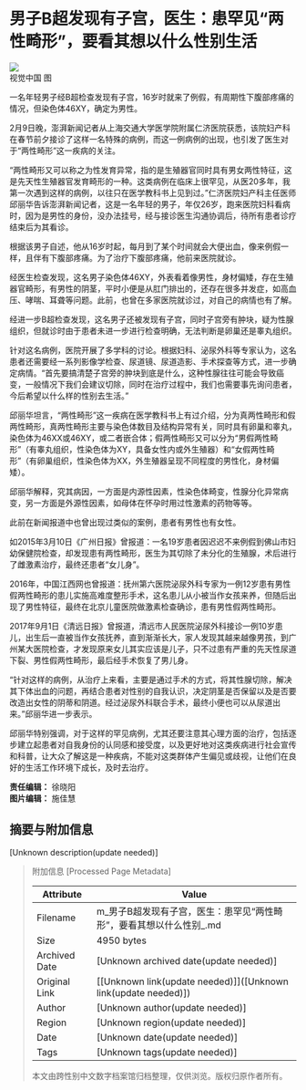 # 男子B超发现有子宫，医生：患罕见“两性畸形”，要看其想以什么性别生活

![](https://imagecloud.thepaper.cn/thepaper/image/237/899/333.jpg)  
视觉中国 图

一名年轻男子经B超检查发现有子宫，16岁时就来了例假，有周期性下腹部疼痛的情况，但染色体46XY，确定为男性。

2月9日晚，澎湃新闻记者从上海交通大学医学院附属仁济医院获悉，该院妇产科在春节前夕接诊了这样一名特殊的病例，而这一例病例的出现，也引发了医生对于“两性畸形”这一疾病的关注。

“两性畸形又可以称之为性发育异常，指的是生殖器官同时具有男女两性特征，这是先天性生殖器官发育畸形的一种。这类病例在临床上很罕见，从医20多年，我第一次遇到这样的病例，以往只在医学教科书上见到过。”仁济医院妇产科主任医师邱丽华告诉澎湃新闻记者，这是一名年轻的男子，年仅26岁，跑来医院妇科看病时，因为是男性的身份，没办法挂号，经与接诊医生沟通协调后，待所有患者诊疗结束后为其看诊。

根据该男子自述，他从16岁时起，每月到了某个时间就会大便出血，像来例假一样，且伴有下腹部疼痛。为了治疗下腹部疼痛，他前来医院就诊。

经医生检查发现，这名男子染色体46XY，外表看着像男性，身材偏矮，存在生殖器官畸形，有男性的阴茎，平时小便是从肛门排出的，还存在很多并发症，如高血压、哮喘、耳聋等问题。此前，也曾在多家医院就诊过，对自己的病情也有了解。

经进一步B超检查发现，这名男子还被发现有子宫，同时子宫旁有肿块，疑为性腺组织，但就诊时由于患者未进一步进行检查明确，无法判断是卵巢还是睾丸组织。

针对这名病例，医院开展了多学科的讨论。根据妇科、泌尿外科等专家认为，这名患者还需要经一系列影像学检查、尿道镜、尿道造影、手术探查等方式，进一步确定病情。“首先要搞清楚子宫旁的肿块到底是什么，这种性腺往往可能会导致癌变，一般情况下我们会建议切除，同时在治疗过程中，我们也需要事先询问患者，今后希望以什么样的性别去生活。”

邱丽华坦言，“两性畸形”这一疾病在医学教科书上有过介绍，分为真两性畸形和假两性畸形，真两性畸形主要与染色体数目及结构异常有关，同时具有卵巢和睾丸，染色体为46XX或46XY，或二者嵌合体；假两性畸形又可以分为“男假两性畸形”（有睾丸组织，性染色体为XY，具备女性内或外生殖器）和“女假两性畸形”（有卵巢组织，性染色体为XX，外生殖器呈现不同程度的男性化，身材偏矮）。

邱丽华解释，究其病因，一方面是内源性因素，性染色体畸变，性腺分化异常病变，另一方面是外源性因素，如母体在怀孕时用过性激素的药物等等。

此前在新闻报道中也曾出现过类似的案例，患者有男性也有女性。

如2015年3月10日《广州日报》曾报道：一名19岁患者因迟迟不来例假到佛山市妇幼保健院检查，却发现患有两性畸形，医生为其切除了未分化的生殖腺，术后进行了雌激素治疗，最终还患者“女儿身”。

2016年，中国江西网也曾报道：抚州第六医院泌尿外科专家为一例12岁患有男性假两性畸形的患儿实施高难度整形手术，这名患儿从小被当作女孩来养，但随后出现了男性特征，最终在北京儿童医院做激素检查确诊，患有男性假两性畸形。

2017年9月1日《清远日报》曾报道，清远市人民医院泌尿外科接诊一例10岁患儿，出生后一直被当作女孩抚养，直到渐渐长大，家人发现其越来越像男孩，到广州某大医院检查，才发现原来女儿其实应该是儿子，只不过患有严重的先天性尿道下裂、男性假两性畸形，最后经手术恢复了男儿身。

“针对这样的病例，从治疗上来看，主要是通过手术的方式，将其性腺切除，解决其下体出血的问题，再结合患者对性别的自我认识，决定阴茎是否保留以及是否要改造出女性的阴蒂和阴道。经过泌尿外科联合手术，最终小便也可以从尿道出来。”邱丽华进一步表示。

邱丽华特别强调，对于这样的罕见病例，尤其还要注意其心理方面的治疗，包括逐步建立起患者对自我身份的认同感和接受度，以及更好地对这类疾病进行社会宣传和科普，让大众了解这是一种疾病，不能对这类群体产生偏见或歧视，让他们在良好的生活工作环境下成长，及时去治疗。

**责任编辑：** 徐晓阳  
**图片编辑：** 施佳慧  

## 摘要与附加信息

<!-- tcd_abstract -->
[Unknown description(update needed)]
<!-- tcd_abstract_end -->

> 附加信息 [Processed Page Metadata]
>
> | Attribute       | Value                                  |
> |-----------------|----------------------------------------|
> | Filename        | m_男子B超发现有子宫，医生：患罕见“两性畸形”，要看其想以什么性别_.md                             |
> | Size            | 4950 bytes                           |
> | Archived Date   | [Unknown archived date(update needed)]                             |
> | Original Link   | [[Unknown link(update needed)]]([Unknown link(update needed)])                       |
> | Author          | [Unknown author(update needed)]                               |
> | Region          | [Unknown region(update needed)]                               |
> | Date            | [Unknown date(update needed)]                                 |
> | Tags            | [Unknown tags(update needed)]                                 |
>
> 本文由跨性别中文数字档案馆归档整理，仅供浏览。版权归原作者所有。
>